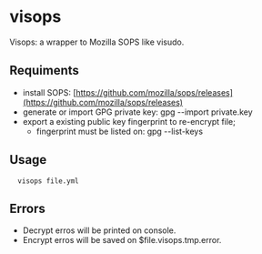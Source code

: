 # visops
Visops: a wrapper to Mozilla SOPS like visudo.

## Requiments

- install SOPS: [https://github.com/mozilla/sops/releases](https://github.com/mozilla/sops/releases)
- generate or import GPG private key: gpg --import private.key
- export a existing public key fingerprint to re-encrypt file;
  - fingerprint must be listed on: gpg --list-keys

## Usage

```
  visops file.yml
```

## Errors

- Decrypt erros will be printed on console.
- Encrypt erros will be saved on $file.visops.tmp.error.
